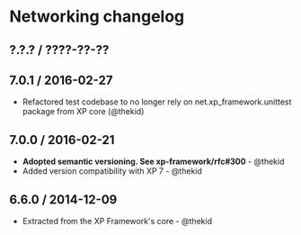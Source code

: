 Networking changelog
====================

## ?.?.? / ????-??-??

## 7.0.1 / 2016-02-27

* Refactored test codebase to no longer rely on net.xp_framework.unittest
  package from XP core
  (@thekid)

## 7.0.0 / 2016-02-21

* **Adopted semantic versioning. See xp-framework/rfc#300** - @thekid 
* Added version compatibility with XP 7 - @thekid

## 6.6.0 / 2014-12-09

* Extracted from the XP Framework's core - @thekid